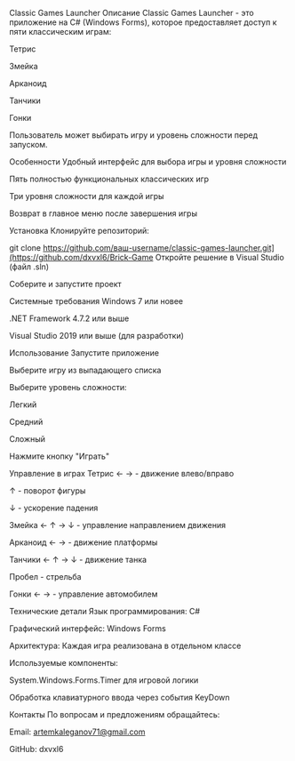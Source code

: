 Classic Games Launcher
Описание
Classic Games Launcher - это приложение на C# (Windows Forms), которое предоставляет доступ к пяти классическим играм:

Тетрис

Змейка

Арканоид

Танчики

Гонки

Пользователь может выбирать игру и уровень сложности перед запуском.

Особенности
Удобный интерфейс для выбора игры и уровня сложности

Пять полностью функциональных классических игр

Три уровня сложности для каждой игры

Возврат в главное меню после завершения игры

Установка
Клонируйте репозиторий:

git clone https://github.com/ваш-username/classic-games-launcher.git](https://github.com/dxvxl6/Brick-Game
Откройте решение в Visual Studio (файл .sln)

Соберите и запустите проект

Системные требования
Windows 7 или новее

.NET Framework 4.7.2 или выше

Visual Studio 2019 или выше (для разработки)

Использование
Запустите приложение

Выберите игру из выпадающего списка

Выберите уровень сложности:

Легкий

Средний

Сложный

Нажмите кнопку "Играть"

Управление в играх
Тетрис
← → - движение влево/вправо

↑ - поворот фигуры

↓ - ускорение падения

Змейка
← ↑ → ↓ - управление направлением движения

Арканоид
← → - движение платформы

Танчики
← ↑ → ↓ - движение танка

Пробел - стрельба

Гонки
← → - управление автомобилем

Технические детали
Язык программирования: C#

Графический интерфейс: Windows Forms

Архитектура: Каждая игра реализована в отдельном классе

Используемые компоненты:

System.Windows.Forms.Timer для игровой логики

Обработка клавиатурного ввода через события KeyDown

Контакты
По вопросам и предложениям обращайтесь:

Email: artemkaleganov71@gmail.com

GitHub: dxvxl6
